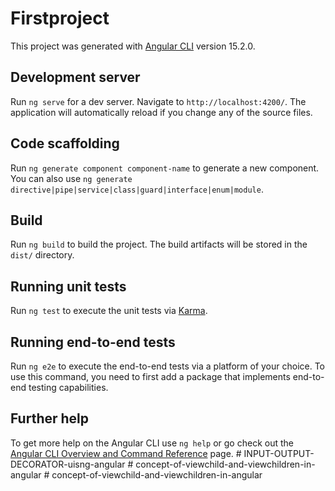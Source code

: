# Firstproject

This project was generated with [Angular CLI](https://github.com/angular/angular-cli) version 15.2.0.

## Development server

Run `ng serve` for a dev server. Navigate to `http://localhost:4200/`. The application will automatically reload if you change any of the source files.

## Code scaffolding

Run `ng generate component component-name` to generate a new component. You can also use `ng generate directive|pipe|service|class|guard|interface|enum|module`.

## Build

Run `ng build` to build the project. The build artifacts will be stored in the `dist/` directory.

## Running unit tests

Run `ng test` to execute the unit tests via [Karma](https://karma-runner.github.io).

## Running end-to-end tests

Run `ng e2e` to execute the end-to-end tests via a platform of your choice. To use this command, you need to first add a package that implements end-to-end testing capabilities.

## Further help

To get more help on the Angular CLI use `ng help` or go check out the [Angular CLI Overview and Command Reference](https://angular.io/cli) page.
#   I N P U T - O U T P U T - D E C O R A T O R - u i s n g - a n g u l a r  
 #   c o n c e p t - o f - v i e w c h i l d - a n d - v i e w c h i l d r e n - i n - a n g u l a r  
 #   c o n c e p t - o f - v i e w c h i l d - a n d - v i e w c h i l d r e n - i n - a n g u l a r  
 